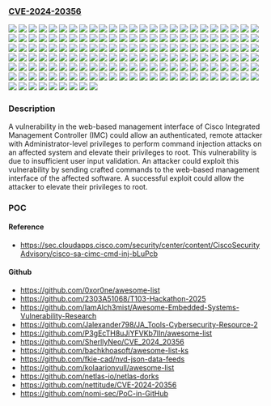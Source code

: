 ### [CVE-2024-20356](https://cve.mitre.org/cgi-bin/cvename.cgi?name=CVE-2024-20356)
![](https://img.shields.io/static/v1?label=Product&message=Cisco%20Unified%20Computing%20System%20(Standalone)&color=blue)
![](https://img.shields.io/static/v1?label=Product&message=Cisco%20Unified%20Computing%20System%20E-Series%20Software%20(UCSE)&color=blue)
![](https://img.shields.io/static/v1?label=Version&message=-%20&color=brightgreen)
![](https://img.shields.io/static/v1?label=Version&message=2.0.0%20&color=brightgreen)
![](https://img.shields.io/static/v1?label=Version&message=2.1.0%20&color=brightgreen)
![](https://img.shields.io/static/v1?label=Version&message=2.2.1%20&color=brightgreen)
![](https://img.shields.io/static/v1?label=Version&message=2.2.2%20&color=brightgreen)
![](https://img.shields.io/static/v1?label=Version&message=2.3.1%20&color=brightgreen)
![](https://img.shields.io/static/v1?label=Version&message=2.3.2%20&color=brightgreen)
![](https://img.shields.io/static/v1?label=Version&message=2.3.3%20&color=brightgreen)
![](https://img.shields.io/static/v1?label=Version&message=2.3.5%20&color=brightgreen)
![](https://img.shields.io/static/v1?label=Version&message=2.4.0%20&color=brightgreen)
![](https://img.shields.io/static/v1?label=Version&message=2.4.1%20&color=brightgreen)
![](https://img.shields.io/static/v1?label=Version&message=2.4.2%20&color=brightgreen)
![](https://img.shields.io/static/v1?label=Version&message=3.0(1c)%20&color=brightgreen)
![](https://img.shields.io/static/v1?label=Version&message=3.0(1d)%20&color=brightgreen)
![](https://img.shields.io/static/v1?label=Version&message=3.0(3a)%20&color=brightgreen)
![](https://img.shields.io/static/v1?label=Version&message=3.0(3b)%20&color=brightgreen)
![](https://img.shields.io/static/v1?label=Version&message=3.0(3e)%20&color=brightgreen)
![](https://img.shields.io/static/v1?label=Version&message=3.0(4a)%20&color=brightgreen)
![](https://img.shields.io/static/v1?label=Version&message=3.0(4d)%20&color=brightgreen)
![](https://img.shields.io/static/v1?label=Version&message=3.0(4e)%20&color=brightgreen)
![](https://img.shields.io/static/v1?label=Version&message=3.0(4i)%20&color=brightgreen)
![](https://img.shields.io/static/v1?label=Version&message=3.0(4j)%20&color=brightgreen)
![](https://img.shields.io/static/v1?label=Version&message=3.0(4k)%20&color=brightgreen)
![](https://img.shields.io/static/v1?label=Version&message=3.0(4l)%20&color=brightgreen)
![](https://img.shields.io/static/v1?label=Version&message=3.0(4m)%20&color=brightgreen)
![](https://img.shields.io/static/v1?label=Version&message=3.0(4n)%20&color=brightgreen)
![](https://img.shields.io/static/v1?label=Version&message=3.0(4o)%20&color=brightgreen)
![](https://img.shields.io/static/v1?label=Version&message=3.0(4p)%20&color=brightgreen)
![](https://img.shields.io/static/v1?label=Version&message=3.0(4q)%20&color=brightgreen)
![](https://img.shields.io/static/v1?label=Version&message=3.0(4r)%20&color=brightgreen)
![](https://img.shields.io/static/v1?label=Version&message=3.0(4s)%20&color=brightgreen)
![](https://img.shields.io/static/v1?label=Version&message=3.0.1%20&color=brightgreen)
![](https://img.shields.io/static/v1?label=Version&message=3.0.2%20&color=brightgreen)
![](https://img.shields.io/static/v1?label=Version&message=3.1(1d)%20&color=brightgreen)
![](https://img.shields.io/static/v1?label=Version&message=3.1(2b)%20&color=brightgreen)
![](https://img.shields.io/static/v1?label=Version&message=3.1(2c)%20&color=brightgreen)
![](https://img.shields.io/static/v1?label=Version&message=3.1(2d)%20&color=brightgreen)
![](https://img.shields.io/static/v1?label=Version&message=3.1(2e)%20&color=brightgreen)
![](https://img.shields.io/static/v1?label=Version&message=3.1(2g)%20&color=brightgreen)
![](https://img.shields.io/static/v1?label=Version&message=3.1(2i)%20&color=brightgreen)
![](https://img.shields.io/static/v1?label=Version&message=3.1(3a)%20&color=brightgreen)
![](https://img.shields.io/static/v1?label=Version&message=3.1(3b)%20&color=brightgreen)
![](https://img.shields.io/static/v1?label=Version&message=3.1(3c)%20&color=brightgreen)
![](https://img.shields.io/static/v1?label=Version&message=3.1(3d)%20&color=brightgreen)
![](https://img.shields.io/static/v1?label=Version&message=3.1(3g)%20&color=brightgreen)
![](https://img.shields.io/static/v1?label=Version&message=3.1(3h)%20&color=brightgreen)
![](https://img.shields.io/static/v1?label=Version&message=3.1(3i)%20&color=brightgreen)
![](https://img.shields.io/static/v1?label=Version&message=3.1(3j)%20&color=brightgreen)
![](https://img.shields.io/static/v1?label=Version&message=3.1(3k)%20&color=brightgreen)
![](https://img.shields.io/static/v1?label=Version&message=3.1.0%20&color=brightgreen)
![](https://img.shields.io/static/v1?label=Version&message=3.1.1%20&color=brightgreen)
![](https://img.shields.io/static/v1?label=Version&message=3.1.2%20&color=brightgreen)
![](https://img.shields.io/static/v1?label=Version&message=3.1.3%20&color=brightgreen)
![](https://img.shields.io/static/v1?label=Version&message=3.1.4%20&color=brightgreen)
![](https://img.shields.io/static/v1?label=Version&message=3.1.5%20&color=brightgreen)
![](https://img.shields.io/static/v1?label=Version&message=3.2.1%20&color=brightgreen)
![](https://img.shields.io/static/v1?label=Version&message=3.2.10%20&color=brightgreen)
![](https://img.shields.io/static/v1?label=Version&message=3.2.11.1%20&color=brightgreen)
![](https://img.shields.io/static/v1?label=Version&message=3.2.11.3%20&color=brightgreen)
![](https://img.shields.io/static/v1?label=Version&message=3.2.11.5%20&color=brightgreen)
![](https://img.shields.io/static/v1?label=Version&message=3.2.12.2%20&color=brightgreen)
![](https://img.shields.io/static/v1?label=Version&message=3.2.13.6%20&color=brightgreen)
![](https://img.shields.io/static/v1?label=Version&message=3.2.14%20&color=brightgreen)
![](https://img.shields.io/static/v1?label=Version&message=3.2.15%20&color=brightgreen)
![](https://img.shields.io/static/v1?label=Version&message=3.2.2%20&color=brightgreen)
![](https://img.shields.io/static/v1?label=Version&message=3.2.3%20&color=brightgreen)
![](https://img.shields.io/static/v1?label=Version&message=3.2.4%20&color=brightgreen)
![](https://img.shields.io/static/v1?label=Version&message=3.2.6%20&color=brightgreen)
![](https://img.shields.io/static/v1?label=Version&message=3.2.7%20&color=brightgreen)
![](https://img.shields.io/static/v1?label=Version&message=3.2.8%20&color=brightgreen)
![](https://img.shields.io/static/v1?label=Version&message=4.0(1.240)%20&color=brightgreen)
![](https://img.shields.io/static/v1?label=Version&message=4.0(1a)%20&color=brightgreen)
![](https://img.shields.io/static/v1?label=Version&message=4.0(1b)%20&color=brightgreen)
![](https://img.shields.io/static/v1?label=Version&message=4.0(1c)%20&color=brightgreen)
![](https://img.shields.io/static/v1?label=Version&message=4.0(1d)%20&color=brightgreen)
![](https://img.shields.io/static/v1?label=Version&message=4.0(1e)%20&color=brightgreen)
![](https://img.shields.io/static/v1?label=Version&message=4.0(1g)%20&color=brightgreen)
![](https://img.shields.io/static/v1?label=Version&message=4.0(1h)%20&color=brightgreen)
![](https://img.shields.io/static/v1?label=Version&message=4.0(2c)%20&color=brightgreen)
![](https://img.shields.io/static/v1?label=Version&message=4.0(2d)%20&color=brightgreen)
![](https://img.shields.io/static/v1?label=Version&message=4.0(2f)%20&color=brightgreen)
![](https://img.shields.io/static/v1?label=Version&message=4.0(2g)%20&color=brightgreen)
![](https://img.shields.io/static/v1?label=Version&message=4.0(2h)%20&color=brightgreen)
![](https://img.shields.io/static/v1?label=Version&message=4.0(2i)%20&color=brightgreen)
![](https://img.shields.io/static/v1?label=Version&message=4.0(2k)%20&color=brightgreen)
![](https://img.shields.io/static/v1?label=Version&message=4.0(2l)%20&color=brightgreen)
![](https://img.shields.io/static/v1?label=Version&message=4.0(2m)%20&color=brightgreen)
![](https://img.shields.io/static/v1?label=Version&message=4.0(2n)%20&color=brightgreen)
![](https://img.shields.io/static/v1?label=Version&message=4.0(2o)%20&color=brightgreen)
![](https://img.shields.io/static/v1?label=Version&message=4.0(2p)%20&color=brightgreen)
![](https://img.shields.io/static/v1?label=Version&message=4.0(2q)%20&color=brightgreen)
![](https://img.shields.io/static/v1?label=Version&message=4.0(2r)%20&color=brightgreen)
![](https://img.shields.io/static/v1?label=Version&message=4.0(4b)%20&color=brightgreen)
![](https://img.shields.io/static/v1?label=Version&message=4.0(4c)%20&color=brightgreen)
![](https://img.shields.io/static/v1?label=Version&message=4.0(4d)%20&color=brightgreen)
![](https://img.shields.io/static/v1?label=Version&message=4.0(4e)%20&color=brightgreen)
![](https://img.shields.io/static/v1?label=Version&message=4.0(4f)%20&color=brightgreen)
![](https://img.shields.io/static/v1?label=Version&message=4.0(4h)%20&color=brightgreen)
![](https://img.shields.io/static/v1?label=Version&message=4.0(4i)%20&color=brightgreen)
![](https://img.shields.io/static/v1?label=Version&message=4.0(4j)%20&color=brightgreen)
![](https://img.shields.io/static/v1?label=Version&message=4.0(4k)%20&color=brightgreen)
![](https://img.shields.io/static/v1?label=Version&message=4.0(4l)%20&color=brightgreen)
![](https://img.shields.io/static/v1?label=Version&message=4.0(4m)%20&color=brightgreen)
![](https://img.shields.io/static/v1?label=Version&message=4.0(4n)%20&color=brightgreen)
![](https://img.shields.io/static/v1?label=Version&message=4.1(1c)%20&color=brightgreen)
![](https://img.shields.io/static/v1?label=Version&message=4.1(1d)%20&color=brightgreen)
![](https://img.shields.io/static/v1?label=Version&message=4.1(1f)%20&color=brightgreen)
![](https://img.shields.io/static/v1?label=Version&message=4.1(1g)%20&color=brightgreen)
![](https://img.shields.io/static/v1?label=Version&message=4.1(1h)%20&color=brightgreen)
![](https://img.shields.io/static/v1?label=Version&message=4.1(2a)%20&color=brightgreen)
![](https://img.shields.io/static/v1?label=Version&message=4.1(2b)%20&color=brightgreen)
![](https://img.shields.io/static/v1?label=Version&message=4.1(2d)%20&color=brightgreen)
![](https://img.shields.io/static/v1?label=Version&message=4.1(2e)%20&color=brightgreen)
![](https://img.shields.io/static/v1?label=Version&message=4.1(2f)%20&color=brightgreen)
![](https://img.shields.io/static/v1?label=Version&message=4.1(2g)%20&color=brightgreen)
![](https://img.shields.io/static/v1?label=Version&message=4.1(2h)%20&color=brightgreen)
![](https://img.shields.io/static/v1?label=Version&message=4.1(2j)%20&color=brightgreen)
![](https://img.shields.io/static/v1?label=Version&message=4.1(2k)%20&color=brightgreen)
![](https://img.shields.io/static/v1?label=Version&message=4.1(2l)%20&color=brightgreen)
![](https://img.shields.io/static/v1?label=Version&message=4.1(2m)%20&color=brightgreen)
![](https://img.shields.io/static/v1?label=Version&message=4.1(3b)%20&color=brightgreen)
![](https://img.shields.io/static/v1?label=Version&message=4.1(3c)%20&color=brightgreen)
![](https://img.shields.io/static/v1?label=Version&message=4.1(3d)%20&color=brightgreen)
![](https://img.shields.io/static/v1?label=Version&message=4.1(3f)%20&color=brightgreen)
![](https://img.shields.io/static/v1?label=Version&message=4.1(3g)%20&color=brightgreen)
![](https://img.shields.io/static/v1?label=Version&message=4.1(3h)%20&color=brightgreen)
![](https://img.shields.io/static/v1?label=Version&message=4.1(3i)%20&color=brightgreen)
![](https://img.shields.io/static/v1?label=Version&message=4.1(3l)%20&color=brightgreen)
![](https://img.shields.io/static/v1?label=Version&message=4.1(3m)%20&color=brightgreen)
![](https://img.shields.io/static/v1?label=Version&message=4.11.1%20&color=brightgreen)
![](https://img.shields.io/static/v1?label=Version&message=4.12.1%20&color=brightgreen)
![](https://img.shields.io/static/v1?label=Version&message=4.2(1a)%20&color=brightgreen)
![](https://img.shields.io/static/v1?label=Version&message=4.2(1b)%20&color=brightgreen)
![](https://img.shields.io/static/v1?label=Version&message=4.2(1c)%20&color=brightgreen)
![](https://img.shields.io/static/v1?label=Version&message=4.2(1e)%20&color=brightgreen)
![](https://img.shields.io/static/v1?label=Version&message=4.2(1f)%20&color=brightgreen)
![](https://img.shields.io/static/v1?label=Version&message=4.2(1g)%20&color=brightgreen)
![](https://img.shields.io/static/v1?label=Version&message=4.2(1i)%20&color=brightgreen)
![](https://img.shields.io/static/v1?label=Version&message=4.2(1j)%20&color=brightgreen)
![](https://img.shields.io/static/v1?label=Version&message=4.2(2a)%20&color=brightgreen)
![](https://img.shields.io/static/v1?label=Version&message=4.2(2f)%20&color=brightgreen)
![](https://img.shields.io/static/v1?label=Version&message=4.2(2g)%20&color=brightgreen)
![](https://img.shields.io/static/v1?label=Version&message=4.2(3b)%20&color=brightgreen)
![](https://img.shields.io/static/v1?label=Version&message=4.2(3d)%20&color=brightgreen)
![](https://img.shields.io/static/v1?label=Version&message=4.2(3e)%20&color=brightgreen)
![](https://img.shields.io/static/v1?label=Version&message=4.2(3g)%20&color=brightgreen)
![](https://img.shields.io/static/v1?label=Version&message=4.2(3h)%20&color=brightgreen)
![](https://img.shields.io/static/v1?label=Version&message=4.2(3i)%20&color=brightgreen)
![](https://img.shields.io/static/v1?label=Version&message=4.2(3j)%20&color=brightgreen)
![](https://img.shields.io/static/v1?label=Version&message=4.3(1.230097)%20&color=brightgreen)
![](https://img.shields.io/static/v1?label=Version&message=4.3(1.230124)%20&color=brightgreen)
![](https://img.shields.io/static/v1?label=Version&message=4.3(1.230138)%20&color=brightgreen)
![](https://img.shields.io/static/v1?label=Version&message=4.3(2.230207)%20&color=brightgreen)
![](https://img.shields.io/static/v1?label=Version&message=4.3(2.230270)%20&color=brightgreen)
![](https://img.shields.io/static/v1?label=Version&message=4.3(2.240002)%20&color=brightgreen)
![](https://img.shields.io/static/v1?label=Version&message=4.3(3.240022)%20&color=brightgreen)
![](https://img.shields.io/static/v1?label=Vulnerability&message=Improper%20Neutralization%20of%20Special%20Elements%20used%20in%20an%20OS%20Command%20('OS%20Command%20Injection')&color=brightgreen)

### Description

A vulnerability in the web-based management interface of Cisco Integrated Management Controller (IMC) could allow an authenticated, remote attacker with Administrator-level privileges to perform command injection attacks on an affected system and elevate their privileges to root. This vulnerability is due to insufficient user input validation. An attacker could exploit this vulnerability by sending crafted commands to the web-based management interface of the affected software. A successful exploit could allow the attacker to elevate their privileges to root.

### POC

#### Reference
- https://sec.cloudapps.cisco.com/security/center/content/CiscoSecurityAdvisory/cisco-sa-cimc-cmd-inj-bLuPcb

#### Github
- https://github.com/0xor0ne/awesome-list
- https://github.com/2303A51068/T103-Hackathon-2025
- https://github.com/IamAlch3mist/Awesome-Embedded-Systems-Vulnerability-Research
- https://github.com/Jalexander798/JA_Tools-Cybersecurity-Resource-2
- https://github.com/P3gEcTH8uJiYFVKb7lIn/awesome-list
- https://github.com/SherllyNeo/CVE_2024_20356
- https://github.com/bachkhoasoft/awesome-list-ks
- https://github.com/fkie-cad/nvd-json-data-feeds
- https://github.com/kolaarionvull/awesome-list
- https://github.com/netlas-io/netlas-dorks
- https://github.com/nettitude/CVE-2024-20356
- https://github.com/nomi-sec/PoC-in-GitHub

